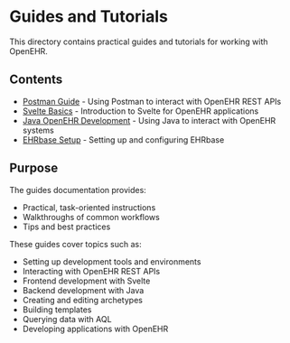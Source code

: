 # Guides and Tutorials

This directory contains practical guides and tutorials for working with OpenEHR.

## Contents

- [Postman Guide](postman_guide.md) - Using Postman to interact with OpenEHR REST APIs
- [Svelte Basics](svelte_basics.md) - Introduction to Svelte for OpenEHR applications
- [Java OpenEHR Development](java_openehr.md) - Using Java to interact with OpenEHR systems
- [EHRbase Setup](ehrbase_setup.md) - Setting up and configuring EHRbase

## Purpose

The guides documentation provides:

- Practical, task-oriented instructions
- Walkthroughs of common workflows
- Tips and best practices

These guides cover topics such as:

- Setting up development tools and environments
- Interacting with OpenEHR REST APIs
- Frontend development with Svelte
- Backend development with Java
- Creating and editing archetypes
- Building templates
- Querying data with AQL
- Developing applications with OpenEHR
